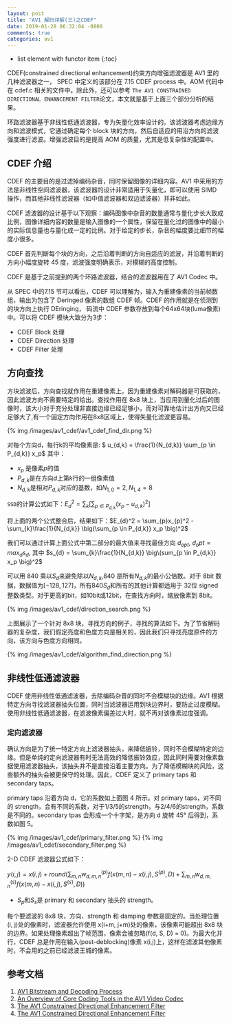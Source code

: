 ```yaml
---
layout: post
title: "AV1 解码详解(三)之CDEF"
date: 2019-01-28 06:32:04 -0800
comments: true
categories: av1
---
```


* list element with functor item
{:toc}

CDEF(constrained directional enhancement)约束方向增强滤波器是 AV1 里的几种滤波器之一， SPEC 中定义的该部分在 7.15 CDEF process 中。AOM 代码中在 cdef.c 相关的文件中。除此外，还可以参考 `The AV1 CONSTRAINED DIRECTIONAL ENHANCEMENT FILTER`论文，本文就是基于上面三个部分分析的结果。

<!--more-->

环路滤波器基于非线性低通滤波器，专为矢量化效率设计的。该滤波器考虑边缘方向和滤波模式，它通过确定每个 block 块的方向，然后自适应的用沿方向的滤波强度进行滤波。增强滤波目的是提高 AOM 的质量，尤其是低复杂性的配置中。  

## CDEF 介绍

CDEF 的主要目的是过滤掉编码杂音，同时保留图像的详细内容。AV1 中采用的方法是非线性空间滤波器，该滤波器的设计非常适用于矢量化，即可以使用 SIMD 操作，而其他非线性滤波器（如中值滤波器和双边滤波器）并非如此。  

CDEF 滤波器的设计基于以下观察：编码图像中杂音的数量通常与量化步长大致成比例，图像详细内容的数量是输入图像的一个属性，保留在量化过的图像中的最小的实际信息量也与量化成一定的比例。对于给定的步长，杂音的幅度要比细节的幅度小很多。 

CDEF 首先判断每个块的方向，之后沿着判断的方向自适应的滤波，并沿着判断的方向小幅度旋转 45 度，滤波强度明确表示，对模糊的高度控制。

CDEF 是基于之前提到的两个环路滤波器，结合的滤波器用在了 AV1 Codec 中。

从 SPEC 中的7.15 节可以看出，CDEF 可以理解为，输入为重建像素的当前帧数组，输出为包含了 Deringed 像素的数组 CDEF 帧。CDEF 的作用就是在侦测到的块方向上执行 DEringing， 码流中 CDEF 参数存放到每个64x64块(luma像素)中。可以将 CDEF 模块大致分为3步：

* CDEF Block 处理
* CDEF Direction 处理
* CDEF Filter 处理

## 方向查找

方块滤波后，方向查找就作用在重建像素上。因为重建像素对解码器是可获取的，因此滤波方向不需要特定的给出。查找作用在 8x8 块上，当应用到量化过后的图像时，该大小对于充分处理非直接边缘已经足够小，而对可靠地估计出方向又已经足够大了,有一个固定方向作用在8x8区域上，使得矢量化滤波更容易。

{% img /images/av1_cdef/av1_cdef_find_dir.png %}

对每个方向d，每行k的平均像素是: $ u_{d,k} = \frac{1}{N_{d,k}} \sum_{p \in P_{d,k}} x_p$ 其中：

* $x_p$ 是像素$p$的值
* $P_{d,k}$是在方向$d$上第$k$行的一组像素值
* $N_{d,k}$是相对$P_{d,k}$对应的基数，如$N_{1,0}=2, N_{1,4}=8$

`SSD`的计算公式如下：$E_{d}^2 = \sum_{k} \big[\sum_{p \in P_{d,k}} \big( x_{p} - u_{d,k}\big)^2 \big]$

将上面的两个公式整合后，结果如下：$E_{d}^2 = \sum_{p}x_{p}^2 - \sum_{k}\frac{1}{N_{d,k}} \big(\sum_{p \in P_{d,k}} x_p \big)^2$

我们可以通过计算上面公式中第二部分的最大值来寻找最佳方向 $d_{opt}$, $d_opt = max_d s_d$, 其中 $s_{d} = \sum_{k}\frac{1}{N_{d,k}} \big\(sum_{p \in P_{d,k}} x_p \big)^2$

可以用 840 乘以$S_d$来避免除以$N_{d,k}$,840 是所有$N_{d,k}$的最小公倍数。对于 8bit 数据，数据值为$[-128, 127]$，所有$840S_d$和所有的其他计算都适用于 32位 signed 整数类型。对于更高的bit，如10bit或12bit，在查找方向时，缩放像素到 8bit。

{% img /images/av1_cdef/direction_search.png %}

上图展示了一个针对 8x8 块，寻找方向的例子，寻找的算法如下。为了节省解码器的复杂度，我们假定亮度和色度方向是相关的，因此我们只寻找亮度原件的方向，该方向与色度方向相同。

{% img /images/av1_cdef/algorithm_find_direction.png %}

## 非线性低通滤波器

CDEF 使用非线性低通滤波器，去除编码杂音的同时不会模糊块的边缘。AV1 根据特定方向寻找滤波器抽头位置，同时当滤波器运用到块边界时，要防止过度模糊。使用非线性低通滤波器，在滤波像素偏差过大时，就不再对该像素过度强调。

### 定向滤波器

确认方向是为了统一特定方向上滤波器抽头，来降低振铃，同时不会模糊特定的边缘。但是单纯的定向滤波器有时无法高效的降低振铃效应，因此同时需要对像素数据使用滤波器抽头，该抽头并不是直接沿着主要方向。为了降低模糊块的风险，这些额外的抽头会被更保守的处理。因此，CDEF 定义了 primary taps 和 secondary taps。

primary taps 沿着方向 d，它的系数如上面图 4 所示。对 primary taps，对不同的 strength，会有不同的系数，对于1/3/5的strength，与2/4/6的strength，系数是不同的。secondary tpas 会形成一个十字架，是方向 d 旋转 45° 后得到，系数如图 5。

{% img /images/av1_cdef/primary_filter.png %}
{% img /images/av1_cdef/secondary_filter.png %}

2-D CDEF 滤波器公式如下：  

$y(i,j) = x(i,j) + round( \sum_{m,n} w_{d,m,n}^{(p)} f(x(m,n) -x(i, j), S^{(p)}, D) + \sum_{m,n} w_{d,m,n}^{(s)} f(x(m,n) -x(i,j), S^{(s)}, D))$  

* $S_{p}$和$S_{s}$是 primary 和 secondary 抽头的 strength。 

每个要滤波的 8x8 块，方向、strength 和 damping 参数是固定的。当处理位置(i, j)处的像素时，滤波器允许使用 x(i+m, j+m)处的像素，该像素可能超出 8x8 块的边界。如果处理像素超出了帧范围，像素会被忽略(f(d, S, D) = 0)。为最大化并行，CDEF 总是作用在输入(post-deblocking)像素 x(i,j)上，这样在滤波其他像素时，不会用的之前已经滤波王城的像素。 

## 参考文档

1. [AV1 Bitstream and Decoding Process](https://aomediacodec.github.io/av1-spec/av1-spec.pdf)
2. [An Overview of Core Coding Tools in the AV1 Video Codec](https://jmvalin.ca/papers/AV1_tools.pdf)
3. [The AV1 Constrained Directional Enhancement Filter](http://www.mirlab.org/conference_papers/international_conference/ICASSP%202018/pdfs/0001193.pdf)
4. [The AV1 Constrained Directional Enhancement Filter](https://jmvalin.ca/misc_stuff/icassp2018_slides.pdf)

